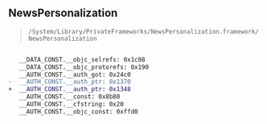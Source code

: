 ## NewsPersonalization

> `/System/Library/PrivateFrameworks/NewsPersonalization.framework/NewsPersonalization`

```diff

   __DATA_CONST.__objc_selrefs: 0x1c08
   __DATA_CONST.__objc_protorefs: 0x190
   __AUTH_CONST.__auth_got: 0x24c0
-  __AUTH_CONST.__auth_ptr: 0x1370
+  __AUTH_CONST.__auth_ptr: 0x1348
   __AUTH_CONST.__const: 0x8b80
   __AUTH_CONST.__cfstring: 0x20
   __AUTH_CONST.__objc_const: 0xffd0

```
